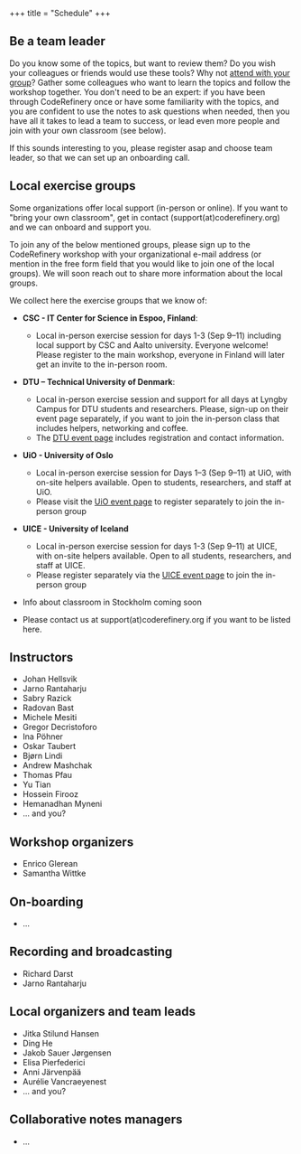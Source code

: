 +++
title = "Schedule"
+++

## Be a team leader

Do you know some of the topics, but want to review them?
Do you wish your colleagues or friends would use these tools?
Why not [attend with your group](@/join.md)?
Gather some colleagues who want to learn the topics and follow the workshop together.
You don't need to be an expert: if you have been through CodeRefinery once or have some familiarity
with the topics, and you are confident to use the notes to ask questions when needed,
then you have all it takes to lead a team to success,
or lead even more people and join with your own classroom (see below).

If this sounds interesting to you, please register asap and choose team leader, 
so that we can set up an onboarding call. 


## Local exercise groups

Some organizations offer local support (in-person or online). 
If you want to "bring your own classroom", get in contact (support(at)coderefinery.org) and we can onboard and support you.

To join any of the below mentioned groups, please sign up to the CodeRefinery workshop with your organizational e-mail address (or mention in the free form field that you would like to join one of the local groups). We will soon reach out to share more information about the local groups. 

We collect here the exercise groups that we know of:
- **CSC - IT Center for Science in Espoo, Finland**:
    - Local in-person exercise session for days 1-3 (Sep 9–11) including local support by CSC and Aalto university. Everyone welcome! Please register to the main workshop, everyone in Finland will later get an invite to the in-person room. 
- **DTU – Technical University of Denmark**:
    - Local in-person exercise session and support for all days at Lyngby Campus for DTU students and researchers. Please, sign-up on their event page separately, if you want to join the in-person class that includes helpers, networking and coffee.
    - The [DTU event page](https://www.bibliotek.dtu.dk/en/calendar/coderefinery-09092025?id=d2fa87ed-efb3-49bd-86de-7a54d043b3ae) includes registration and contact information.
- **UiO - University of Oslo** 
    - Local in-person exercise session for Days 1–3 (Sep 9–11) at UiO, with on-site helpers available. Open to students, researchers, and staff at UiO.
    - Please visit the [UiO event page](https://www.ub.uio.no/english/courses-events/courses/coderefinery/time-and-place/2025-09-9-coderefineryWorkshop.html) to register separately to join the in-person group
- **UICE - University of Iceland**
    - Local in-person exercise session for days 1-3 (Sep 9–11) at UICE, with on-site helpers available. Open to all students, researchers, and staff at UICE.
    - Please register separately via the [UICE event page](https://ugla.hi.is/vidburdir/SkodaVidburd.php?sid=1448&vidburdur_id=10769) to join the in-person group 

- Info about classroom in Stockholm coming soon
- Please contact us at support(at)coderefinery.org if you want to be listed here. 


## Instructors

- Johan Hellsvik
- Jarno Rantaharju
- Sabry Razick
- Radovan Bast
- Michele Mesiti
- Gregor Decristoforo
- Ina Pöhner
- Oskar Taubert
- Bjørn Lindi
- Andrew Mashchak
- Thomas Pfau
- Yu Tian
- Hossein Firooz
- Hemanadhan Myneni
- ... and you? 


## Workshop organizers

- Enrico Glerean 
- Samantha Wittke


## On-boarding

- ...



## Recording and broadcasting

- Richard Darst
- Jarno Rantaharju


## Local organizers and team leads

- Jitka Stilund Hansen
- Ding He
- Jakob Sauer Jørgensen
- Elisa Pierfederici
- Anni Järvenpää
- Aurélie Vancraeyenest
- ... and you?


## Collaborative notes managers

- ...
